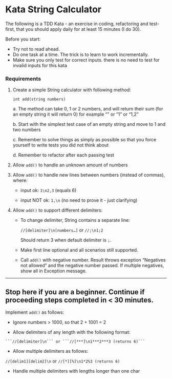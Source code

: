 # Kata String Calculator

 The following is a TDD Kata - an exercise in coding, refactoring and test-first, that you should apply daily for at least 15 minutes (I do 30).

 Before you start: 

  * Try not to read ahead.
  * Do one task at a time. The trick is to learn to work incrementally.
  * Make sure you only test for correct inputs. there is no need to test for invalid inputs for this kata

### Requirements

 1. Create a simple String calculator with following method:
 
    ```int add(string numbers)```

    a. The method can take 0, 1 or 2 numbers, and will return their sum (for an empty string it will return 0) for example “” or “1” or “1,2”

    b. Start with the simplest test case of an empty string and move to 1 and two numbers

    c. Remember to solve things as simply as possible so that you force yourself to write tests you did not think about

    d. Remember to refactor after each passing test

 2. Allow ```add()``` to handle an unknown amount of numbers

 3. Allow ```add()``` to handle new lines between numbers (instead of commas), where:

    * input ok: ```1\n2,3``` (equals 6)

    * input NOT ok: ```1,\n``` (no need to prove it - just clarifying)

 4. Allow ```add()``` to support different delimiters:
  
    * To change delimiter, String contains a separate line: 
        
        ```//[delimiter]\n[numbers…]``` or ```//;\n1;2``` 
        
       Should return 3 when default delimiter is ```;```.

    * Make first line optional and all scenarios still supported.

    * Call ```add()``` with negative number. Result throws exception “Negatives not allowed” and the negative number passed.  If multiple negatives, show all in Exception message.

 ---
Stop here if you are a beginner. Continue if proceeding steps completed in < 30 minutes.
 ---

Implement ```add()``` as follows:

   * Ignore numbers > 1000, so that 2 + 1001  = 2 

   * Allow delimiters of any length with the following format:  
   
    ```//[delimiter]\n``` or ```//[***]\n1***2***3 (returns 6)```
    
   * Allow multiple delimiters as follows: 
   
   ```//[delim1][delim2]\n``` or ```//[*][%]\n1*2%3 (returns 6)```

   * Handle multiple delimiters with lengths longer than one char
